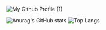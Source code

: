 
![My Github Profile (1)](https://github.com/user-attachments/assets/28e44c69-450d-4ed6-9bfa-ac942b074ee6)

![Anurag's GitHub stats](https://github-readme-stats.vercel.app/api?username=RGvirer&show_icons=true&count_private=true&theme=dark&title_color=90ee90)
![Top Langs](https://github-readme-stats.vercel.app/api/top-langs/?username=RGvirer&show_icons=true&theme=dark&layout=compact&count_private=true&langs_count=8&title_color=FF5733)



